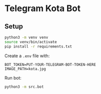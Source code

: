 # Telegram Kota Bot

## Setup
```bash
python3 -m venv venv
source venv/bin/activate
pip install -r requirements.txt
```

Create a `.env` file with:
```
BOT_TOKEN=PUT-YOUR-TELEGRAM-BOT-TOKEN-HERE
IMAGE_PATH=kota.jpg
```

Run bot:
```bash
python3 -m src.bot
```
